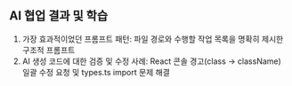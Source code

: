 ## AI 협업 결과 및 학습
1. 가장 효과적이었던 프롬프트 패턴: 파일 경로와 수행할 작업 목록을 명확히 제시한 구조적 프롬프트
2. AI 생성 코드에 대한 검증 및 수정 사례: React 콘솔 경고(class -> className) 일괄 수정 요청 및 types.ts import 문제 해결